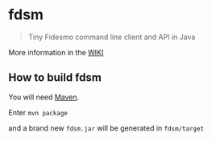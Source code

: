 # fdsm
> Tiny Fidesmo command line client and API in Java

More information in the [WIKI](https://github.com/fidesmo/fdsm/wiki)

## How to build fdsm
You will need [Maven](https://maven.apache.org/).

Enter
`mvn package`

and a brand new `fdsm.jar` will be generated in `fdsm/target`


